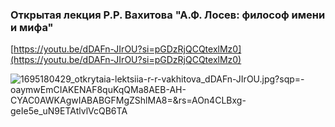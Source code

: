 
### Открытая лекция Р.Р. Вахитова "А.Ф. Лосев: философ имени и мифа"



[https://youtu.be/dDAFn-JIrOU?si=pGDzRjQCQtexlMz0](https://youtu.be/dDAFn-JIrOU?si=pGDzRjQCQtexlMz0)





![1695180429_otkrytaia-lektsiia-r-r-vakhitova_dDAFn-JIrOU.jpg?sqp=-oaymwEmCIAKENAF8quKqQMa8AEB-AH-CYAC0AWKAgwIABABGFMgZShlMA8=&rs=AOn4CLBxg-geIe5e_uN9ETAtlvlVcQB6TA](1695180429_otkrytaia-lektsiia-r-r-vakhitova_dDAFn-JIrOU.jpg?sqp=-oaymwEmCIAKENAF8quKqQMa8AEB-AH-CYAC0AWKAgwIABABGFMgZShlMA8=&rs=AOn4CLBxg-geIe5e_uN9ETAtlvlVcQB6TA)
